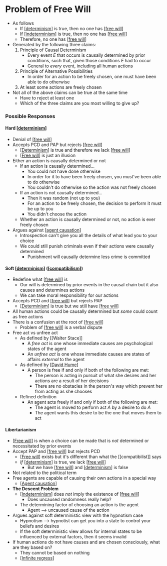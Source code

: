 # Problem of Free Will

- As follows
  - If [[determinism]] is true, then no one has [[free will]]
  - If [[indeterminism]] is true, then no one has [[free will]]
  - Therefore, no one has [[free will]]
- Generated by the following three claims:
  1. Principle of Causal Determinism
     - Every event $E$ that occurs is causally determined by prior conditions, such that, given those conditions $E$ had to occur
     - General to *every* event, including all human actions
  2. Principle of Alternative Possibilities
     - In order for an action to be freely chosen, one must have been able to do otherwise
  3. At least some actions are freely chosen
- Not all of the above claims can be true at the same time
  - Have to reject at least one
  - Which of the three claims are you most willing to give up?

### Possible Responses

#### Hard [[determinism]]

- Denial of [[free will]]
- Accepts PCD and PAP but rejects [[free will]]
  - [[Determinism]] is true and therefore we lack [[free will]]
  - [[Free will]] is just an illusion
- Either an action is causally determined or not
  - If an action is causally determined...
    - You could not have done otherwise
    - In order for it to have been freely chosen, you must've been able to do otherwise
    - You couldn't do otherwise so the action was not freely chosen
  - If an action is not causally determined...
    - Then it was random (not up to you)
    - For an action to be freely chosen, the decision to perform it must be up to you
    - You didn't choose the action
  - Whether an action is causally determined or not, no action is ever freely chosen
- Argues against [[agent causation]]
  - Introspection can't give you all the details of what lead you to your choice
  - We could still punish criminals even if their actions were causally determined
    - Punishment will causally determine less crime is committed

#### Soft [[determinism]] ([[compatibilism]])

- Redefine what [[free will]] is
  - Our will is determined by prior events in the causal chain but it also causes and determines actions
  - We can take moral responsibility for our actions
- Accepts PCD and [[free will]] but rejects PAP
  - [[Determinism]] is true but we still have [[free will]]
- All human actions could be causally determined but *some* could count as free actions
- There is a confusion at the root of [[free will]]
  - Problem of [[free will]] is a verbal dispute
- Free act vs unfree act
  - As defined by [[Walter Stace]]
    - A *free act* is one whose immediate causes are psychological states of the agent
    - An *unfree act* is one whose immediate causes are states of affairs *external* to the agent
  - As defined by [[David Hume]]
    - A person is free if and only if both of the following are met:
      - The person is acting in pursuit of what she desires and her actions are a result of her decisions
      - There are no obstacles in the person's way which prevent her from acting as she chooses
  - Refined definition
    - An agent acts freely if and only if both of the following are met:
      - The agent is moved to perform act $A$ by a desire to do $A$
      - The agent wants this desire to be the one that moves them to act

#### Libertarianism

- [[Free will]] is when a choice can be made that is *not* determined or necessitated by prior events
- Accept PAP and [[free will]] but rejects PCD
  - [[Free will]] exists but it's different than what the [[compatibilist]] says
  - *If* [[determinism]] is true, we lack [[free will]]
    - But we have [[free will]] and [[determinism]] is false
- Not related to the political term
- Free agents are capable of causing their own actions in a special way
  - [[Agent causation]]
- **The Descent Problem**
  - [[Indeterminism]] does *not* imply the existence of [[free will]]
    - Does uncaused randomness really help?
  - The determining factor of choosing an action is the agent
    - Agent --> uncaused cause of the action
- Argues against soft deterministic view with the hypnotism case
  - Hypnotism --> hypnotist can get you into a state to control your beliefs and desires
  - If the soft deterministic view allows for internal states to be influenced by external factors, then it seems invalid
- If human actions do not have causes and are chosen consciously, what are they based on?
  - They cannot be based on nothing
  - [[Infinite regress]]

[//begin]: # "Autogenerated link references for markdown compatibility"
[determinism]: determinism "Determinism"
[free will]: free-will "Free Will"
[indeterminism]: indeterminism "Indeterminism"
[free will]: free-will "Free Will"
[free will]: free-will "Free Will"
[determinism]: determinism "Determinism"
[free will]: free-will "Free Will"
[free will]: free-will "Free Will"
[Determinism]: determinism "Determinism"
[free will]: free-will "Free Will"
[Free will]: free-will "Free Will"
[agent causation]: agent-causation "Agent Causation"
[determinism]: determinism "Determinism"
[compatibilism]: compatibilism "Compatibilism"
[free will]: free-will "Free Will"
[free will]: free-will "Free Will"
[Determinism]: determinism "Determinism"
[free will]: free-will "Free Will"
[free will]: free-will "Free Will"
[free will]: free-will "Free Will"
[David Hume]: david-hume "David Hume"
[Free will]: free-will "Free Will"
[free will]: free-will "Free Will"
[Free will]: free-will "Free Will"
[determinism]: determinism "Determinism"
[free will]: free-will "Free Will"
[free will]: free-will "Free Will"
[determinism]: determinism "Determinism"
[Agent causation]: agent-causation "Agent Causation"
[Indeterminism]: indeterminism "Indeterminism"
[free will]: free-will "Free Will"
[Infinite regress]: infinite-regress "Infinite Regress"
[//end]: # "Autogenerated link references"